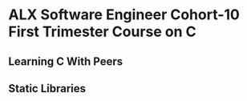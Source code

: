 # ALX Software Engineer Cohort-10 First Trimester Course on C

## Learning C With Peers

## Static Libraries